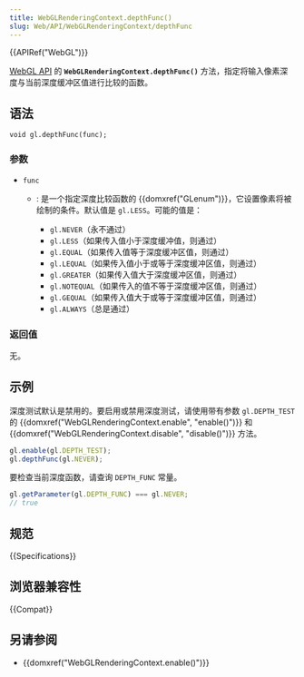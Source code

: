 ```yaml
---
title: WebGLRenderingContext.depthFunc()
slug: Web/API/WebGLRenderingContext/depthFunc
---
```


{{APIRef("WebGL")}}

[WebGL API](/zh-CN/docs/Web/API/WebGL_API) 的 **`WebGLRenderingContext.depthFunc()`** 方法，指定将输入像素深度与当前深度缓冲区值进行比较的函数。

## 语法

```plain
void gl.depthFunc(func);
```

### 参数

- `func`

  - : 是一个指定深度比较函数的 {{domxref("GLenum")}}，它设置像素将被绘制的条件。默认值是 `gl.LESS`。可能的值是：

    - `gl.NEVER`（永不通过）
    - `gl.LESS`（如果传入值小于深度缓冲值，则通过）
    - `gl.EQUAL`（如果传入值等于深度缓冲区值，则通过）
    - `gl.LEQUAL`（如果传入值小于或等于深度缓冲区值，则通过）
    - `gl.GREATER`（如果传入值大于深度缓冲区值，则通过）
    - `gl.NOTEQUAL`（如果传入的值不等于深度缓冲区值，则通过）
    - `gl.GEQUAL`（如果传入值大于或等于深度缓冲区值，则通过）
    - `gl.ALWAYS`（总是通过）

### 返回值

无。

## 示例

深度测试默认是禁用的。要启用或禁用深度测试，请使用带有参数 `gl.DEPTH_TEST` 的 {{domxref("WebGLRenderingContext.enable", "enable()")}} 和 {{domxref("WebGLRenderingContext.disable", "disable()")}} 方法。

```js
gl.enable(gl.DEPTH_TEST);
gl.depthFunc(gl.NEVER);
```

要检查当前深度函数，请查询 `DEPTH_FUNC` 常量。

```js
gl.getParameter(gl.DEPTH_FUNC) === gl.NEVER;
// true
```

## 规范

{{Specifications}}

## 浏览器兼容性

{{Compat}}

## 另请参阅

- {{domxref("WebGLRenderingContext.enable()")}}
